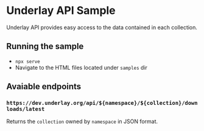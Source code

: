 # Underlay API Sample

Underlay API provides easy access to the data contained in each collection.

## Running the sample

- `npx serve`
- Navigate to the HTML files located under `samples` dir

## Avaiable endpoints

### `https://dev.underlay.org/api/${namespace}/${collection}/downloads/latest`

Returns the `collection` owned by `namespace` in JSON format.
